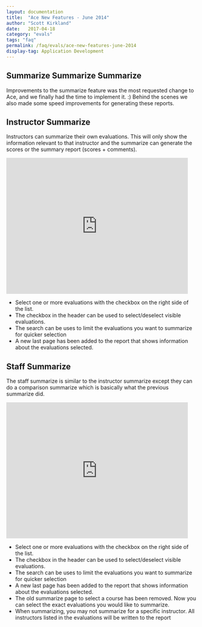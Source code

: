 ```yaml
---
layout: documentation
title:  "Ace New Features - June 2014"
author: "Scott Kirkland"
date:   2017-04-18
category: "evals"
tags: "faq"
permalink: /faq/evals/ace-new-features-june-2014
display-tag: Application Development
---
```


## Summarize Summarize Summarize

Improvements to the summarize feature was the most requested change to Ace, and we finally had the time to implement it. :)
Behind the scenes we also made some speed improvements for generating these reports.

## Instructor Summarize

Instructors can summarize their own evaluations. This will only show the information relevant to that instructor and the summarize can generate the scores or the summary report (scores + comments).

<iframe width="480" height="360" src="http://www.youtube.com/embed/clPDcCxdAlE" frameborder="0"> </iframe>

- Select one or more evaluations with the checkbox on the right side of the list.
- The checkbox in the header can be used to select/deselect visible evaluations.
- The search can be uses to limit the evaluations you want to summarize for quicker selection
- A new last page has been added to the report that shows information about the evaluations selected.

## Staff Summarize
The staff summarize is similar to the instructor summarize except they can do a comparison summarize which is basically what the previous summarize did.

<iframe width="480" height="360" src="http://www.youtube.com/embed/hTHBCli43SM" frameborder="0"> </iframe>

- Select one or more evaluations with the checkbox on the right side of the list.
- The checkbox in the header can be used to select/deselect visible evaluations.
- The search can be uses to limit the evaluations you want to summarize for quicker selection
- A new last page has been added to the report that shows information about the evaluations selected.
- The old summarize page to select a course has been removed. Now you can select the exact evaluations you would like to summarize.
- When summarizing, you may not summarize for a specific instructor. All instructors listed in the evaluations will be written to the report
